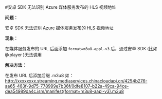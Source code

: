 <properties
	pageTitle="安卓 SDK 无法识别 Azure 媒体服务发布的 HLS 视频地址"
	description="如何解决安卓 SDK 无法识别 Azure 媒体服务发布的 HLS 视频地址的问题。"
	services="media-service"
	documentationCenter=""
	authors=""
	manager=""
	editor=""
	tags=""/>

<tags
	ms.service="media-service-aog"
	ms.date="10/27/2016"
	wacn.date="11/03/2016"/>

#安卓 SDK 无法识别 Azure 媒体服务发布的 HLS 视频地址

**问题：**

安卓 SDK 无法识别 Azure 媒体服务发布的 HLS 视频地址

**现象：**

在媒体服务发布的 URL 后面添加 `format=m3u8-appl-v3` 后，通过安卓 SDK (比如 ijkplayer )无法调用

**解决方法：**

在发布 URL 后添加后缀 .m3u8 如：http://xxxxxxxx.streaming.mediaservices.chinacloudapi.cn/4254b276-aa65-463f-9d75-778999e7b36f/0dfe8107-b22a-49ca-94ce-dea54989da4c.ism/manifest(format=m3u8-aapl-v3).m3u8 
